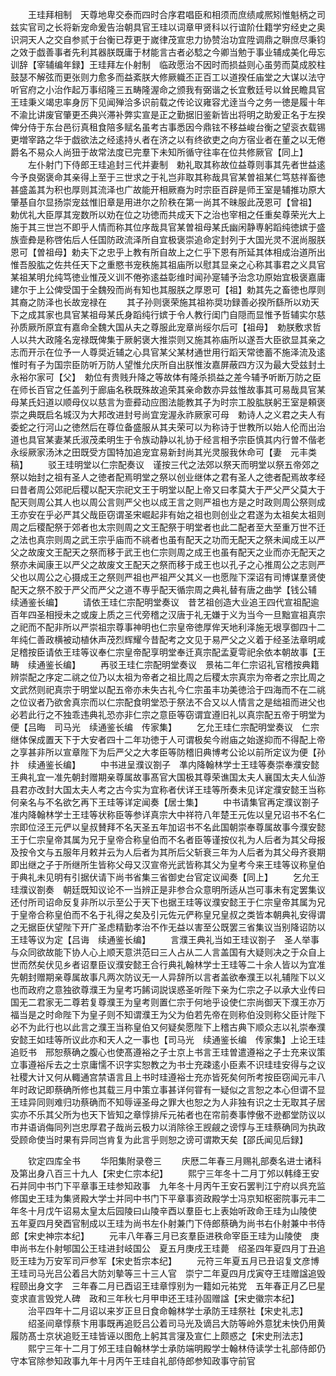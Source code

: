 <!-- { "loadSidebar": true } -->
　　王珪拜相制　天尊地卑交泰而四时合序君唱臣和相须而庶绩咸熈矧惟魁柄之司兹实官司之长将新宠命爰告治朝具官王珪以词章甲贤科以行谊阶仕籍学穷经史之奥识洞天人之交自参贰于台衡已荐更于嵗律茂宣忠力协赞治功宜陞调鼎之聨庶尽秉钧之效于戯善事者先利其器朕既庸于材能言古者必騐之今卿当勉于事业辅成美化毋忘训辞【宰辅编年録】王珪拜左仆射制　临政愿治不因时而损益则心虽劳而莫成胶柱鼓瑟不解弦而更张则力愈多而益紊朕大修厥軄丕正百工以道揆任庙堂之大谋以法守听官府之小治作起万事绍隆三五畴隆渥命之颁我有弼谐之长宜敷廷号以耸民瞻具官王珪秉义竭忠率身厉下见闻殚洽多识前载之传论议雍容尤逹当今之务一徳是履十年不渝比讲废官肇更丕典兴滞补弊实宣是正之勤据旧鉴新皆出将明之助爰正名于左揆俾分侍于东台邑衍真租食陪多赋名虽考古事悉因今鼎铉不移益峻台衡之望衮衣载锡更増宰路之华于戯欲法之经逺持乆者在济之以有终欲吏之向方宿业者在董之以无倦爵名不易众人尚狃于故常法度已完羣下未知所循守往率在位共修厥官【同上】
　　左仆射门下侍郎王珪追封三代并妻制　勅礼取其称故位益尊则事其先者世益逺今予良弼褒命其亲得上至于三世求之于礼岂非取其称哉具官某曽祖某仁笃慈祥畜徳甚盛盖其为积也厚则其流泽也广故能开相厥裔为时宗臣百辟是师王室是辅推功原大肇基自尔显扬崇宠兹惟旧章是用进尔之阶秩在第一尚其不昧服此茂恩可【曾祖】　勅优礼大臣厚其宠数所以劝在位之功徳而共成天下之治也宰相之任重矣尊荣光大上施于其三世岂不即乎人情而称其位序哉具官某曽祖母某氏幽闲静専躬蹈纯徳嫔于盛族壸彜是称啓佑后人任国防政流泽所自宜极褒崇追命定封列于大国光灵不泯尚服朕恩可【曽祖母】勅夫下之忠乎上教有所自故上之仁乎下恩有所延其体相成治道所出惟吾股肱之佐共任天下之重愍书宠秩施其祖庙所以慰其显亲之心称其事君之义具官某祖某明允纯笃徳业惟茂义训不倦弥逺益彰维时闻孙寔辅予治念功原始宜极褒嘉庸建尔于上公俾受国于全魏殁而尚有知也其服朕之厚恩可【祖】勅其先之畜徳也厚则其裔之防泽也长故宠禄在
　　其子孙则褒荣施其祖祢奨功録善必揆所繇所以劝天下之成其家也具官某祖母某氏身蹈纯行嫔于令人教行闺门自隠而显惟予哲辅实尔慈孙质厥所原宜有嘉命全魏大国从夫之尊服此宠章尚绥尔后可【祖母】　勅朕敷求哲人以共大政隆名宠禄既俾集于厥躬褒大推崇则又施其祢庙所以遂吾大臣欲显其亲之志而开示在位予一人尊奨近辅之心具官某父某材通世用行蹈天常徳蓄不施泽流及逺惟时有子为国宗臣防听万防人望惟允庆所自出朕惟汝嘉屏蔽四方汉为最大受兹封土永裕尔家可【父】　勅位有贵贱升降之等故体有隆杀损益之差今辅予听断万防之臣在师长百官之任盖列于廊庙名秩既殊故追荣其亲命数亦异兹惟故事其可易哉具官某母某氏妇道以顺母仪以慈言为壸彛动应图法能教其子为时宗工股肱朕躬王室是頼褒崇之典既启名城汉为大邦改进封号尚宜宠渥永祚厥家可母　勅诗人之义君之夫人有委蛇之行河山之徳然后在尊位备盛服从其夫荣可以为称诗于世教所以始人伦而出治道也具官某妻某氏淑茂柔明生于令族动静以礼协于经言相予宗臣慎其内行曽不偕老永绥厥家汤沐之田既受方国特加追宠宜易新封尚其光灵服我休命可【妻　元丰类稿】
　　驳王珪明堂以仁宗配奏议　谨按三代之法郊以祭天而明堂以祭五帝郊之祭以始封之祖有圣人之徳者配焉明堂之祭以创业继体之君有圣人之徳者配焉故孝经曰昔者周公郊祀后稷以配天宗祀文王于明堂以配上帝又曰孝莫大于严父严父莫大于配天则周公其人也以周公言则严父也以成王言之则严祖也方是之时政则周公祭则成王亦安在乎必严其父哉臣窃谓圣宋崛起非有始之祖也则创业之君遂为太祖矣太祖则周之后稷配祭于郊者也太宗则周之文王配祭于明堂者也此二配者至大至重万世不迁之法也真宗则周之武王宗乎庙而不祧者也虽有配天之功而无配天之祭未闻成王以严父之故废文王配天之祭而移于武王也仁宗则周之成王也虽有配天之业而亦无配天之祭亦未闻康王以严父之故废文王配天之祭而移于成王也以孔子之心推周公之志则严父也以周公之心摄成王之祭则严祖也严祖严父其义一也愿陛下深诏有司博谋羣贤使配天之祭不胶于严父而严父之道不専乎配天循宗周之典礼替有唐之曲学【钱公辅　续通鉴长编】
　　请依王珪仁宗配明堂奏议　昔艺祖创造大业追王四代宣祖配逾百年四圣相授未之或废上质之三代旁稽之汉唐于礼无嫌于义为当今一旦黜宣祖真宗之祀而不配非所以严崇祖宗尊事神明也仁宗皇帝徳厚侔天地利泽施无垠享御四十二年纯仁善政横被动植休声茂烈辉耀今昔配考之文见于易严父之义着于经圣法章明咸足稽按臣请依王珪等议奉仁宗皇帝配享明堂奉迁真宗配孟夏雩祀余依本朝故事【王畴　续通鉴长编】
　　再驳王珪仁宗配明堂奏议　景祐二年仁宗诏礼官稽按典籍辨崇配之序定二祧之位乃以太祖为帝者之祖比周之后稷太宗真宗为帝者之宗比周之文武然则祀真宗于明堂以配五帝亦未失古礼今仁宗虽丰功美徳洽于四海而不在二祧之位议者乃欲舍真宗而以仁宗配食明堂恐于祭法不合又以人情言之是绌祖而进父也必若此行之不独乖违典礼恐亦非仁宗之意臣等窃谓宜遵旧礼以真宗配五帝于明堂为便【吕晦　司马光　续通鉴长编　传家集】
　　乞允王珪仁宗配明堂奏议　仁宗继体保成置天下于大安者四十二年功徳于人可谓极矣今祔庙之始遂抑而不得配上帝之享甚非所以宣章陛下为后严父之大孝臣等防稽旧典博考公论以前所定议为便【孙抃　续通鉴长编】
　　中书进呈濮议劄子　凖内降翰林学士王珪等奏崇奉濮安懿王典礼宜一准先朝封赠期亲尊属故事髙官大国极其尊荣谯国太夫人襄国太夫人仙游县君亦改封大国太夫人考之古今实为宜称者伏详王珪等所奏未见详定濮安懿王当称何亲名与不名欲乞再下王珪等详定闻奏【居士集】
　　中书请集官再定濮议劄子　准内降翰林学士王珪等状称臣等参详真宗大中祥符八年楚王元佐以皇兄诏书不名仁宗即位泾王元俨以皇叔賛拜不名天圣五年加诏书不名此国朝崇奉尊属故事今濮安懿王于仁宗皇帝其属为兄于皇帝合称皇伯而不名者臣等谨按仪礼为人后者为其父母报及按令文与五服年月敕并云为人后者为其所后父斩衰三年为人后者为其父母齐衰期即出继之子于所继所生皆称父母又汉宣帝光武皆称其父为皇考今来王珪等议称皇伯于典礼未见明有引据伏请下尚书省集三省御史台官定议闻奏【同上】
　　乞允王珪濮议劄奏　朝廷既知议论不一当辨正是非参合众意明所适从岂可事未有定罢集议还付所司诏命反复非所以示至公于天下也据王珪等议濮安懿王于仁宗皇帝其属为兄于皇帝合称皇伯而不名于礼得之矣及引元佐元俨称皇兄皇叔之类皆本朝典礼安得谓之无据臣伏望陛下开广圣虑精勤孝治不作无益以害至公既罢三省集议当别降诏防以王珪等议为定【吕诲　续通鉴长编】
　　言濮王典礼当如王珪议劄子　圣人举事与众同欲故能下协人心上顺天意洪范曰三人占从二人言盖国有大疑则决之于众自上世而然矣伏见乡者诏羣臣议濮安懿王合行典礼翰林学士王珪等二十余人皆以为宜准先朝封赠期亲尊属故事凡两次防议无一人异辞所以言者盖欲奉濮王以礼辅陛下以义也而政府之意独欲尊濮王为皇考巧餙词説误惑圣听陛下亲为仁宗之子以承大业传曰国无二君家无二尊若复尊濮王为皇考则置仁宗于何地乎设使仁宗尚御天下濮王亦万福当是之时命陛下为皇子则不知谓濮王为父为伯若先帝在则称伯没则称父臣计陛下必不为此行也以此言之濮王当称皇伯又何疑矣愿陛下上稽古典下顺众志以礼崇奉濮安懿王如珪等所议此亦和天人之一事也【司马光　续通鉴长编　传家集】上论王珪追贬书　邢恕蔡确之腹心也使髙遵裕之子士京上书言王珪曽遣遵裕之子士充来议策立事遵裕斥去之士京庸懦不识字实恕教之为书士充疎逺小臣素不识珪珪安得与之议社稷大计又何从輙通宫禁语言且上书时珪遵裕士充亦皆死矣何所考按臣窃闻元丰八年时政记即蔡确所修也其载三月中策立事甚详何甞有一疑似之言恕之本心但谓不显王珪异同则难归功蔡确而不知辱诬圣母之罪大也恕之为人非独有识之士无取其子居实亦不乐其父所为也天下皆知之章惇排斥元祐者也在帘前奏事悖傲不逊都堂防议以市井语诮侮同列岂忠厚君子哉尚云极力以消除徐王觊觎之谤惇与王珪蔡确同为执政受顾命使当时果有异同岂肯复为此言乎则恕之谤可谓欺天矣【邵氏闻见后録】












　　钦定四库全书
　　华阳集附录卷三
　　庆厯二年春三月赐礼部奏名进士诸科及第出身八百三十九人【宋史仁宗本纪】
　　熙宁三年冬十二月丁邜以韩绛王安石并同中书门下平章事王珪参知政事　九年冬十月丙午王安石罢判江宁府以呉充监修国史王珪为集贤殿大学士并同中书门下平章事资政殿学士冯京知枢密院事元丰二年冬十月戊午诏易太皇太后园陵曰山陵辛酉以羣臣七上表始听政命王珪为山陵使　五年夏四月癸酉官制成以王珪为尚书左仆射兼门下侍郎蔡确为尚书右仆射兼中书侍郎【宋史神宗本纪】
　　元丰八年春三月已亥羣臣进秩命宰臣王珪为山陵使　庚申尚书左仆射郇国公王珪进封岐国公　夏五月庚戌王珪薨　绍圣四年夏四月丁丑追贬王珪为万安军司戸参军【宋史哲宗本纪】
　　元符三年夏五月已丑诏复文彦博王珪司马光吕公着吕大防刘摰等三十三人官　崇宁二年夏四月戊寅夺王珪赠諡追毁程颐出身文字　三年春二月已酉诏王珪章惇别为一籍如元祐党　五年春正月乙巳星变求直言毁党人碑　政和三年秋七月甲申还王珪孙固赠諡【宋史徽宗本纪】
　　治平四年十二月诏以来岁正旦日食命翰林学士承防王珪祭社【宋史礼志】
　　绍圣间章惇蔡卞用事既再追贬吕公着司马光及谪吕大防等岭外意犹未快仍用黄履防髙士京状追贬王珪皆诬以图危上躬其言寖及宣仁上颇惑之【宋史刑法志】
　　熙宁三年十二月丁邜王珪自翰林学士承防端明殿学士翰林侍读学士礼部侍郎仍守本官除参知政事九年十月丙午王珪自礼部侍郎参知政事守前官
